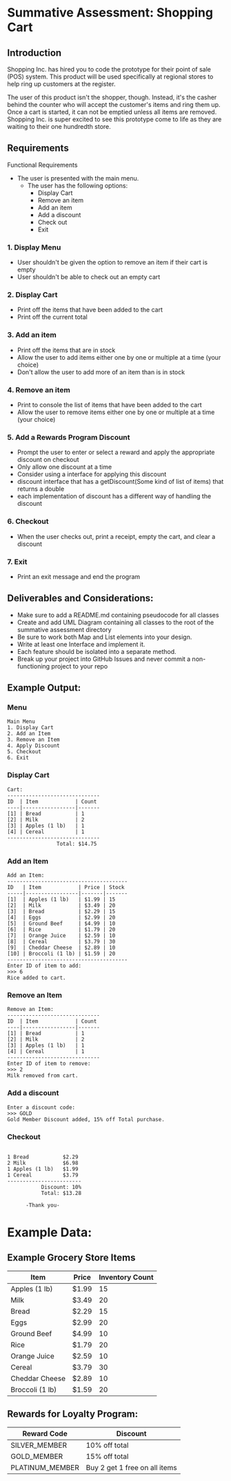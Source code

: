 # Summative Assessment: Shopping Cart
## Introduction
Shopping Inc. has hired you to code the prototype for their point of sale (POS) system. This product will be used specifically at regional stores to help ring up customers at the register.

The user of this product isn't the shopper, though. Instead, it's the casher behind the counter who will accept the customer's items and ring them up. Once a cart is started, it can not be emptied unless all items are removed. Shopping Inc. is super excited to see this prototype come to life as they are waiting to their one hundredth store.

## Requirements
Functional Requirements
* The user is presented with the main menu.
    * The user has the following options:
        * Display Cart
        * Remove an item
        * Add an item
        * Add a discount
        * Check out
        * Exit

### 1. Display Menu
* User shouldn't be given the option to remove an item if their cart is empty
* User shouldn't be able to check out an empty cart

### 2. Display Cart
* Print off the items that have been added to the cart
* Print off the current total

### 3. Add an item
* Print off the items that are in stock
* Allow the user to add items either one by one or multiple at a time (your choice)
* Don't allow the user to add more of an item than is in stock

### 4. Remove an item
* Print to console the list of items that have been added to the cart
* Allow the user to remove items either one by one or multiple at a time (your choice)

### 5. Add a Rewards Program Discount
* Prompt the user to enter or select a reward and apply the appropriate discount on checkout
* Only allow one discount at a time
* Consider using a interface for applying this discount
* discount interface that has a getDiscount(Some kind of list of items) that returns a double
* each implementation of discount has a different way of handling the discount

### 6. Checkout
* When the user checks out, print a receipt, empty the cart, and clear a discount 

### 7. Exit
* Print an exit message and end the program

## Deliverables and Considerations:
* Make sure to add a README.md containing pseudocode for all classes
* Create and add UML Diagram containing all classes to the root of the summative assessment directory 
* Be sure to work both Map and List elements into your design.
* Write at least one Interface and implement it.
* Each feature should be isolated into a separate method.
* Break up your project into GitHub Issues and never commit a non-functioning project to your repo


## Example Output:
### Menu
```
Main Menu
1. Display Cart
2. Add an Item
3. Remove an Item
4. Apply Discount
5. Checkout
6. Exit
```
### Display Cart
```
Cart:
------------------------------
ID  | Item            | Count
----|-----------------|-------
[1] | Bread           | 1
[2] | Milk            | 2
[3] | Apples (1 lb)   | 1
[4] | Cereal          | 1
------------------------------
                Total: $14.75
```
### Add an Item
```
Add an Item:
---------------------------------------
ID   | Item            | Price | Stock 
-----|-----------------|-------|-------
[1]  | Apples (1 lb)   | $1.99 | 15              
[2]  | Milk            | $3.49 | 20              
[3]  | Bread           | $2.29 | 15              
[4]  | Eggs            | $2.99 | 20              
[5]  | Ground Beef     | $4.99 | 10              
[6]  | Rice            | $1.79 | 20              
[7]  | Orange Juice    | $2.59 | 10              
[8]  | Cereal          | $3.79 | 30              
[9]  | Cheddar Cheese  | $2.89 | 10              
[10] | Broccoli (1 lb) | $1.59 | 20              
---------------------------------------
Enter ID of item to add:
>>> 6
Rice added to cart.
```
### Remove an Item
```
Remove an Item:
------------------------------
ID  | Item            | Count
----|-----------------|-------
[1] | Bread           | 1
[2] | Milk            | 2
[3] | Apples (1 lb)   | 1
[4] | Cereal          | 1
------------------------------
Enter ID of item to remove:
>>> 2
Milk removed from cart.
```

### Add a discount
```
Enter a discount code:
>>> GOLD
Gold Member Discount added, 15% off Total purchase.
```

### Checkout
```

1 Bread           $2.29
2 Milk            $6.98
1 Apples (1 lb)   $1.99
1 Cereal          $3.79
------------------------
           Discount: 10%
           Total: $13.28
           
      -Thank you-
```

# Example Data:
## Example Grocery Store Items
| Item            | Price | Inventory Count |
|-----------------|-------|-----------------|
| Apples (1 lb)   | $1.99 | 15              |
| Milk            | $3.49 | 20              |
| Bread           | $2.29 | 15              |
| Eggs            | $2.99 | 20              |
| Ground Beef     | $4.99 | 10              |
| Rice            | $1.79 | 20              |
| Orange Juice    | $2.59 | 10              |
| Cereal          | $3.79 | 30              |
| Cheddar Cheese  | $2.89 | 10              |
| Broccoli (1 lb) | $1.59 | 20              |

## Rewards for Loyalty Program: 
| Reward Code     | Discount                      |
|-----------------|-------------------------------|
| SILVER_MEMBER   | 10% off total                 |
| GOLD_MEMBER     | 15% off total                 |
| PLATINUM_MEMBER | Buy 2 get 1 free on all items |

